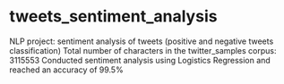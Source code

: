 # tweets_sentiment_analysis
NLP project: sentiment analysis of tweets (positive and negative tweets classification)
Total number of characters in the twitter_samples corpus: 3115553
Conducted sentiment analysis using Logistics Regression and reached an accuracy of 99.5%
